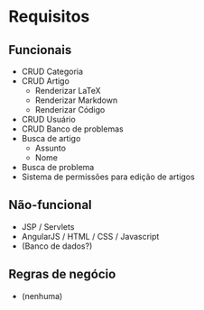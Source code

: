 # Requisitos

## Funcionais

- CRUD Categoria
- CRUD Artigo
  - Renderizar LaTeX
  - Renderizar Markdown
  - Renderizar Código
- CRUD Usuário
- CRUD Banco de problemas
- Busca de artigo
  - Assunto
  - Nome
- Busca de problema
- Sistema de permissões para edição de artigos

## Não-funcional

- JSP / Servlets
- AngularJS / HTML / CSS / Javascript
- (Banco de dados?)

## Regras de negócio

- (nenhuma)
